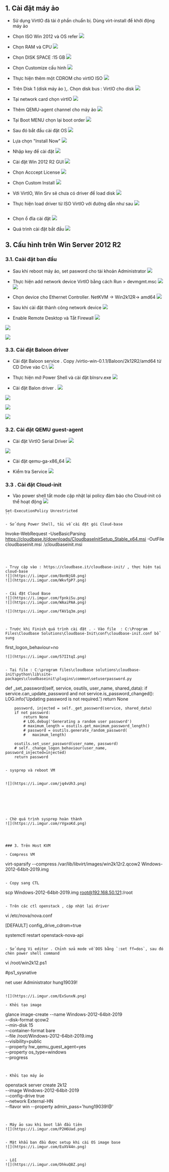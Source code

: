 

## 1. Cài đặt máy ảo 

- Sử dụng VirtIO đã tải ở phần chuẩn bị. Dùng virt-install để khởi động máy ảo 

- Chọn ISO Win 2012 và OS refer
![](https://i.imgur.com/CJ8bUcE.png)

- Chọn RAM và CPU
![](https://i.imgur.com/sdMPCjQ.png)

- Chọn DISK SPACE :15 GB
![](https://i.imgur.com/o9TyDUZ.png)

- Chọn Customize cấu hình
![](https://i.imgur.com/mELQizN.png)

- Thực hiện thêm một CDROM cho virtIO ISO
![](https://i.imgur.com/9MTV5Ju.png)

- Trên Disk 1 (disk máy ảo ),. Chọn disk bus : VirtIO cho disk 
![](https://i.imgur.com/zdEihIZ.png)


- Tại network card chọn virtIO
![](https://i.imgur.com/Y1HQRRC.png)


- Thêm QEMU-agent channel cho máy ảo
![](https://i.imgur.com/8ti1nx5.png)

- Tại Boot MENU chọn lại boot order
![](https://i.imgur.com/g6FWJdn.png)

- Sau đó bắt đầu cài đặt OS
![](https://i.imgur.com/HibESaO.png)

- Lựa chọn "Install Now"
![](https://i.imgur.com/UOMhJZt.png)


- Nhập key để cài đặt 
![](https://i.imgur.com/WgIpz8l.png)


- Cài đặt Win 2012 R2 GUI
![](https://i.imgur.com/SE0p6Sn.png)

- Chọn Acccept License
![](https://i.imgur.com/kDkkEmw.png)


- Chọn Custom Install
![](https://i.imgur.com/PYB4g6k.png)


- Với VirtIO, Win Srv sẽ chưa có driver để load disk 
![](https://i.imgur.com/X9HIWxj.png)

- Thực hiện load driver từ ISO VirtIO với đường dẫn như sau
![](https://i.imgur.com/VLGHkHP.png)

![]()

- Chọn ổ đĩa cài đặt 
![](https://i.imgur.com/8J8l7Rl.png)

- Quá trình cài đặt bắt đầu
![](https://i.imgur.com/OYx23jz.png)



## 3. Cấu hình trên Win Server 2012 R2


### 3.1. Caài đặt ban đầu

- Sau khi reboot máy ảo, set pasword cho tài khoản Administrator
![](https://i.imgur.com/Ai5SYYV.png)


- Thực hiện add network device VirtIO bằng cách Run >  devmgmt.msc
![](https://i.imgur.com/7q9Ek1N.png)
![](https://i.imgur.com/h5JE9Hs.png)


- Chọn device cho Ethernet Controller. NetKVM -> Win2k12R-> amd64
![](https://i.imgur.com/7q9Ek1N.png)


- Sau khi cài đặt thành công network device
![](https://i.imgur.com/Mz2QUTD.png)


- Enable Remote Desktop và Tắt Firewall
![](https://i.imgur.com/62fnQ05.png)

![](https://i.imgur.com/mvxnTa7.png)

![](https://i.imgur.com/eeSdsQr.png)


### 3.3. Cài đặt Baloon driver 

- Cài đặt Baloon service . Copy /virtio-win-0.1.1/Baloon/2k12R2/amd64 từ CD Drive vào C:\ 
![](https://i.imgur.com/iK4GW6h.png)


- Thực hiện mở Power Shell và cài đặt blnsrv.exe
![](https://i.imgur.com/bkQzyRh.png)

- Cài đặt Balon driver   .
![](https://i.imgur.com/nsk96pF.png)

![](https://i.imgur.com/UV6id1g.png)

![](https://i.imgur.com/lsZ5tME.png)

![](https://i.imgur.com/jL6Xt0I.png)



### 3.2. Cài đặt QEMU guest-agent 

- Cài đặt VirtIO Serial Driver
![](https://i.imgur.com/UX8R9TF.png)

![](https://i.imgur.com/eKcRE8Y.png)

- Cài đặt qemu-ga-x86_64
![](https://i.imgur.com/778cgdF.png)


- Kiểm tra Service
![](https://i.imgur.com/CqKsSrh.png)


### 3.3 . Cài đặt Cloud-init 


- Vào power shell tắt mode cập nhật lại policy đảm bảo cho Cloud-init có thể hoạt động
![](https://i.imgur.com/EVPSnmk.png)

```
Set-ExecutionPolicy Unrestricted
``

- Sử dụng Power Shell, tải về cài đặt gói Cloud-base
```
Invoke-WebRequest -UseBasicParsing https://cloudbase.it/downloads/CloudbaseInitSetup_Stable_x64.msi -OutFile cloudbaseinit.msi
.\cloudbaseinit.msi
```



- Truy cập vào : https://cloudbase.it/cloudbase-init/ , thực hiện tại cloud-base
![](https://i.imgur.com/8onNjG0.png)
![](https://i.imgur.com/WkvfpP7.png)


- Cài đặt Cloud Base
![](https://i.imgur.com/fpnkiSu.png)
![](https://i.imgur.com/WAaiPAA.png)

![](https://i.imgur.com/fAV1q3m.png)



- Trước khi Finish quá trình cài đặt . - Vào file  : C:\Program Files\Cloudbase Solutions\Cloudbase-Init\conf\cloudbase-init.conf bổ sung

```
first_logon_behaviour=no
```
![](https://i.imgur.com/57IItqI.png)


- Tại file : C:\program files\cloudbase solutions\cloudbase-init\python\lib\site-packages\cloudbaseinit\plugins\common\setuserpassword.py
```
def _set_password(self, service, osutils, user_name, shared_data):
        if service.can_update_password and not service.is_password_changed():
            LOG.info('Updating password is not required.')
            return None
 
        password, injected = self._get_password(service, shared_data)
        if not password:
            return None
            # LOG.debug('Generating a random user password')
            # maximum_length = osutils.get_maximum_password_length()
            # password = osutils.generate_random_password(
            #   maximum_length)
 
        osutils.set_user_password(user_name, password)
        # self._change_logon_behaviour(user_name, password_injected=injected)
        return password
```

- sysprep và reboot VM


![](https://i.imgur.com/jq4vUh3.png)







- Chờ quá trình sysprep hoàn thành
![](https://i.imgur.com/rVgxoKd.png)




### 3. Trên Host KVM

- Compress VM
```
virt-sparsify --compress /var/lib/libvirt/images/win2k12r2.qcow2 Windows-2012-64bit-2019.img
```

- Copy sang CTL
```
scp Windows-2012-64bit-2019.img root@192.168.50.121:/root
```

- Trên các ctl openstack , cập nhật lại driver 
```
vi /etc/nova/nova.conf

[DEFAULT]
config_drive_cdrom=true


systemctl restart openstack-nova-api

```

- Sử dụng Vi editor . Chỉnh sửa mode về DOS bằng `:set ff=dos`, sau đó chèn power shell command
```
vi /root/win2k12.ps1

#ps1_sysnative

net user Administrator hung19039!

```

![](https://i.imgur.com/ExSunxN.png)

- Khởi tạo image
```
glance image-create --name Windows-2012-64bit-2019 \
--disk-format qcow2 \
--min-disk 15 \
--container-format bare \
--file  /root/Windows-2012-64bit-2019.img \
--visibility=public \
--property hw_qemu_guest_agent=yes \
--property os_type=windows \
--progress
```


- Khởi tạo máy ảo
```
openstack server create 2k12\
  --image Windows-2012-64bit-2019 \
  --config-drive true \
  --network  External-HN \
  --flavor win --property admin_pass='hung19039!@' 
```


- Máy ảo sau khi boot lần đầu tiên
![](https://i.imgur.com/P2H6Uad.png)


- Mật khẩu ban đầu được setup khi cài OS image base
![](https://i.imgur.com/EuXV44n.png)


- Lỗi
![](https://i.imgur.com/DhkuQ8Z.png)